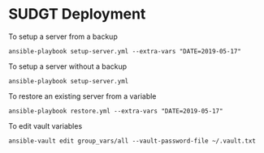 SUDGT Deployment
=================
To setup a server from a backup
```
ansible-playbook setup-server.yml --extra-vars "DATE=2019-05-17"
```

To setup a server without a backup
```
ansible-playbook setup-server.yml
```

To restore an existing server from a variable
```
ansible-playbook restore.yml --extra-vars "DATE=2019-05-17"
```

To edit vault variables
```
ansible-vault edit group_vars/all --vault-password-file ~/.vault.txt
```
